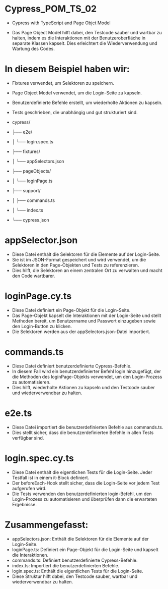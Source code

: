 # Cypress_POM_TS_02
- Cypress with TypeScript and Page Objct Model

  
- Das Page Object Model hilft dabei, den Testcode sauber und wartbar zu halten, indem es die Interaktionen mit der Benutzeroberfläche in separate Klassen kapselt. Dies erleichtert die Wiederverwendung und Wartung des Codes.
 

# In diesem Beispiel haben wir:
- Fixtures verwendet, um Selektoren zu speichern.
- Page Object Model verwendet, um die Login-Seite zu kapseln.
- Benutzerdefinierte Befehle erstellt, um wiederholte Aktionen zu kapseln.
- Tests geschrieben, die unabhängig und gut strukturiert sind.

  

- cypress/
- ├── e2e/
- │ └── login.spec.ts
- ├── fixtures/
- │ └── appSelectors.json
- ├── pageObjects/
- │ └── loginPage.ts
- ├── support/
- │ ├── commands.ts
- │ └── index.ts
- └── cypress.json

  

# appSelector.json
- Diese Datei enthält die Selektoren für die Elemente auf der Login-Seite. 
- Sie ist im JSON-Format gespeichert und wird verwendet, um die Selektoren in den Page-Objekten und Tests zu referenzieren. 
- Dies hilft, die Selektoren an einem zentralen Ort zu verwalten und macht den Code wartbarer.

  

# loginPage.cy.ts
- Diese Datei definiert ein Page-Objekt für die Login-Seite. 
- Das Page-Objekt kapselt die Interaktionen mit der Login-Seite und stellt Methoden bereit, um Benutzername und Passwort einzugeben sowie den Login-Button zu klicken. 
- Die Selektoren werden aus der appSelectors.json-Datei importiert.

  

# commands.ts
- Diese Datei definiert benutzerdefinierte Cypress-Befehle. 
- In diesem Fall wird ein benutzerdefinierter Befehl login hinzugefügt, der die Methoden des loginPage-Objekts verwendet, um den Login-Prozess zu automatisieren. 
- Dies hilft, wiederholte Aktionen zu kapseln und den Testcode sauber und wiederverwendbar zu halten.

  

# e2e.ts
- Diese Datei importiert die benutzerdefinierten Befehle aus commands.ts. 
- Dies stellt sicher, dass die benutzerdefinierten Befehle in allen Tests verfügbar sind.
 
  

# login.spec.cy.ts
- Diese Datei enthält die eigentlichen Tests für die Login-Seite. Jeder Testfall ist in einem it-Block definiert. 
- Der beforeEach-Hook stellt sicher, dass die Login-Seite vor jedem Test aufgerufen wird. 
- Die Tests verwenden den benutzerdefinierten login-Befehl, um den Login-Prozess zu automatisieren und überprüfen dann die erwarteten Ergebnisse.

  

# Zusammengefasst:
- appSelectors.json: Enthält die Selektoren für die Elemente auf der Login-Seite.
- loginPage.ts: Definiert ein Page-Objekt für die Login-Seite und kapselt die Interaktionen.
- commands.ts: Definiert benutzerdefinierte Cypress-Befehle.
- index.ts: Importiert die benutzerdefinierten Befehle.
- login.spec.ts: Enthält die eigentlichen Tests für die Login-Seite.
- Diese Struktur hilft dabei, den Testcode sauber, wartbar und wiederverwendbar zu halten.